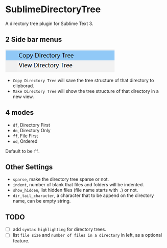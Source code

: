 # SublimeDirectoryTree
A directory tree plugin for Sublime Text 3.


## 2 Side bar menus
![menus](images/menus.png)

- `Copy Directory Tree` will save the tree structure of that directory to clipborad.
- `Make Directory Tree` will show the tree structure of that directory in a new view.


## 4 modes
- `df`, Directory First
- `do`, Directory Only
- `ff`, File First
- `od`, Ordered

Default to be `ff`.


## Other Settings
- `sparse`, make the directory tree sparse or not.
- `indent`, number of blank that files and folders will be indented.
- `show_hidden`, list hidden files (file name starts with `.`) or not.
- `dir_tail_character`, a character that to be append on the directory name, can be empty string.


## TODO
- [ ] add `syntax highlighting` for directory trees.
- [ ] list `file size` and `number of files in a directory` in left, as a optional feature.
